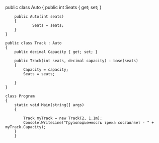 
public class Auto
    {
        public int Seats { get; set; }

        public Auto(int seats)
        {
                Seats = seats;
        }
    }

    public class Track : Auto
    {
        public decimal Capacity { get; set; }

        public Track(int seats, decimal capacity) : base(seats)
        {
            Capacity = capacity;
            Seats = seats;
                
        }
    }

    class Program
    {
        static void Main(string[] args)
        {

            Track myTrack = new Track(2, 1.1m);
            Console.WriteLine("Грузоподъемность трека составляет - " + myTrack.Capacity);
        }
        }